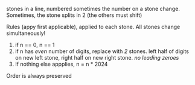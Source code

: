 stones in a line, numbered
sometimes the number on a stone change. 
Sometimes, the stone splits in 2 (the others must shift)

Rules (appy first applicable), applied to each stone. All stones change simultaneously!
1. if n == 0, n == 1
2. if n has *even* number of digits, replace with *2* stones.
    left half of digits on new left stone, right half on new right stone.
    *no leading zeroes*
3. If nothing else appplies, n = n * 2024

Order is always preserved

